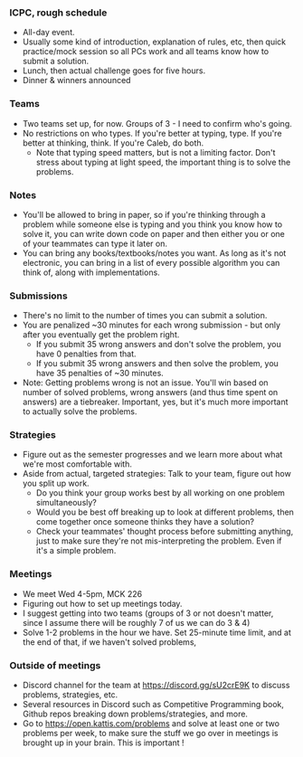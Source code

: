 ### ICPC, rough schedule
 - All-day event. 
 - Usually some kind of introduction, explanation of rules, etc, then quick practice/mock session so all PCs work and all teams know how to submit a solution.
 - Lunch, then actual challenge goes for five hours. 
 - Dinner & winners announced

 ### Teams
 - Two teams set up, for now. Groups of 3 - I need to confirm who's going.
 - No restrictions on who types. If you're better at typing, type. If you're better at thinking, think. If you're Caleb, do both.
    - Note that typing speed matters, but is not a limiting factor. Don't stress about typing at light speed, the important thing is to solve the problems.

 ### Notes
 - You'll be allowed to bring in paper, so if you're thinking through a problem while someone else is typing and you think you know how to solve it, you can write down code on paper and then either you or one of your teammates can type it later on. 
 - You can bring any books/textbooks/notes you want. As long as it's not electronic, you can bring in a list of every possible algorithm you can think of, along with implementations.

 ### Submissions
 - There's no limit to the number of times you can submit a solution.
 - You are penalized ~30 minutes for each wrong submission - but only after you eventually get the problem right.
    - If you submit 35 wrong answers and don't solve the problem, you have 0 penalties from that.
    - If you submit 35 wrong answers and then solve the problem, you have 35 penalties of ~30 minutes.
 - Note: Getting problems wrong is not an issue. You'll win based on number of solved problems, wrong answers (and thus time spent on answers) are a tiebreaker. Important, yes, but it's much more important to actually solve the problems.

 ### Strategies
 - Figure out as the semester progresses and we learn more about what we're most comfortable with.
 - Aside from actual, targeted strategies: Talk to your team, figure out how you split up work.
    - Do you think your group works best by all working on one problem simultaneously?
    - Would you be best off breaking up to look at different problems, then come together once someone thinks they have a solution?
    - Check your teammates' thought process before submitting anything, just to make sure they're not mis-interpreting the problem. Even if it's a simple problem.

### Meetings
 - We meet Wed 4-5pm, MCK 226
 - Figuring out how to set up meetings today. 
 - I suggest getting into two teams (groups of 3 or not doesn't matter, since I assume there will be roughly 7 of us we can do 3 & 4)
 - Solve 1-2 problems in the hour we have. Set 25-minute time limit, and at the end of that, if we haven't solved problems, 

### Outside of meetings
 - Discord channel for the team at https://discord.gg/sU2crE9K to discuss problems, strategies, etc.
 - Several resources in Discord such as Competitive Programming book, Github repos breaking down problems/strategies, and more.
 - Go to https://open.kattis.com/problems and solve at least one or two problems per week, to make sure the stuff we go over in meetings is brought up in your brain. This is important !